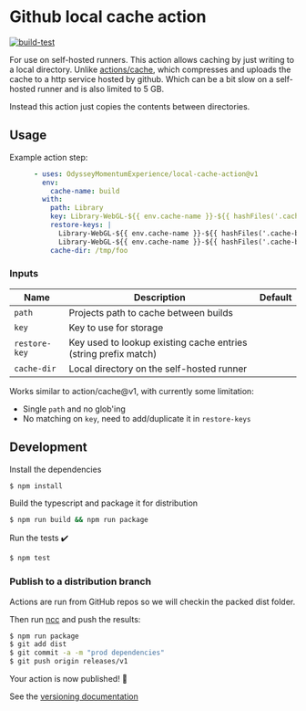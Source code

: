 # Github local cache action

[![build-test](https://github.com/jor-rit/local-cache-action/actions/workflows/test.yml/badge.svg)](https://github.com/jor-rit/local-cache-action/actions/workflows/test.yml)

For use on self-hosted runners. This action allows caching by just writing to a local directory.
Unlike [actions/cache](https://github.com/actions/cache), 
which compresses and uploads the cache to a http service hosted by github. 
Which can be a bit slow on a self-hosted runner and is also limited to 5 GB.

Instead this action just copies the contents between directories.


## Usage

Example action step:

```yaml
      - uses: OdysseyMomentumExperience/local-cache-action@v1
        env:
          cache-name: build
        with:
          path: Library
          key: Library-WebGL-${{ env.cache-name }}-${{ hashFiles('.cache-base') }}-${{ hashFiles('.cache-version') }}
          restore-keys: |
            Library-WebGL-${{ env.cache-name }}-${{ hashFiles('.cache-base') }}-${{ hashFiles('.cache-version') }}
            Library-WebGL-${{ env.cache-name }}-${{ hashFiles('.cache-base') }}-
          cache-dir: /tmp/foo
```

### Inputs

| Name | Description | Default |
| --- | --- | --- |
| `path` | Projects path to cache between builds | |
| `key` | Key to use for storage | |
| `restore-key` | Key used to lookup existing cache entries (string prefix match) | |
| `cache-dir` | Local directory on the self-hosted runner | |

Works similar to action/cache@v1, with currently some limitation:
 - Single `path` and no glob'ing
 - No matching on `key`, need to add/duplicate it in `restore-keys`



## Development


Install the dependencies  
```bash
$ npm install
```

Build the typescript and package it for distribution
```bash
$ npm run build && npm run package
```

Run the tests :heavy_check_mark:
```bash
$ npm test
```

### Publish to a distribution branch

Actions are run from GitHub repos so we will checkin the packed dist folder. 

Then run [ncc](https://github.com/zeit/ncc) and push the results:
```bash
$ npm run package
$ git add dist
$ git commit -a -m "prod dependencies"
$ git push origin releases/v1
```

Your action is now published! :rocket: 

See the [versioning documentation](https://github.com/actions/toolkit/blob/master/docs/action-versioning.md)

